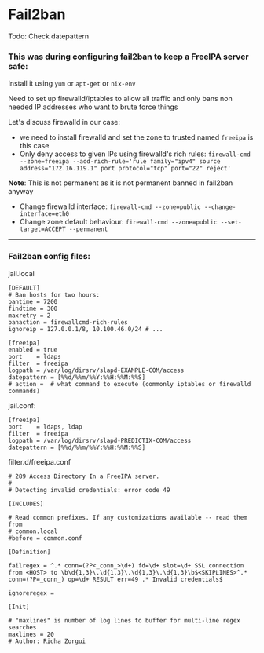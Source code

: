 # Fail2ban

Todo: Check datepattern

### This was during configuring fail2ban to keep a FreeIPA server safe:

Install it using `yum` or `apt-get` or `nix-env`

Need to set up firewalld/iptables to allow all traffic and only bans non needed IP addresses who want to brute force things

Let's discuss firewalld in our case:
* we need to install firewalld and set the zone to trusted named `freeipa` is this case
* Only deny access to given IPs using firewalld's rich rules:
`firewall-cmd  --zone=freeipa --add-rich-rule='rule family="ipv4" source address="172.16.119.1" port protocol="tcp" port="22" reject'`

__Note__: This is not permanent as it is not permanent banned in fail2ban anyway


- Change firewalld interface: `firewall-cmd --zone=public --change-interface=eth0`
- Change zone default behaviour: `firewall-cmd --zone=public --set-target=ACCEPT --permanent`

--------------------------------------------------------------------------------

### Fail2ban config files:
jail.local
```
[DEFAULT]
# Ban hosts for two hours:
bantime = 7200
findtime = 300
maxretry = 2
banaction = firewallcmd-rich-rules
ignoreip = 127.0.0.1/8, 10.100.46.0/24 # ...

[freeipa]
enabled = true
port    = ldaps
filter  = freeipa
logpath = /var/log/dirsrv/slapd-EXAMPLE-COM/access
datepattern = [%%d/%%m/%%Y:%%H:%%M:%%S]
# action =  # what command to execute (commonly iptables or firewalld commands)

```

jail.conf:
```
[freeipa]
port    = ldaps, ldap
filter  = freeipa
logpath = /var/log/dirsrv/slapd-PREDICTIX-COM/access
datepattern = [%%d/%%m/%%Y:%%H:%%M:%%S]
```

filter.d/freeipa.conf

```
# 289 Access Directory In a FreeIPA server.
#
# Detecting invalid credentials: error code 49

[INCLUDES]

# Read common prefixes. If any customizations available -- read them from
# common.local
#before = common.conf

[Definition]

failregex = ^.* conn=(?P<_conn_>\d+) fd=\d+ slot=\d+ SSL connection from <HOST> to \b\d{1,3}\.\d{1,3}\.\d{1,3}\.\d{1,3}\b$<SKIPLINES>^.* conn=(?P=_conn_) op=\d+ RESULT err=49 .* Invalid credentials$

ignoreregex =

[Init]

# "maxlines" is number of log lines to buffer for multi-line regex searches
maxlines = 20
# Author: Ridha Zorgui
```
